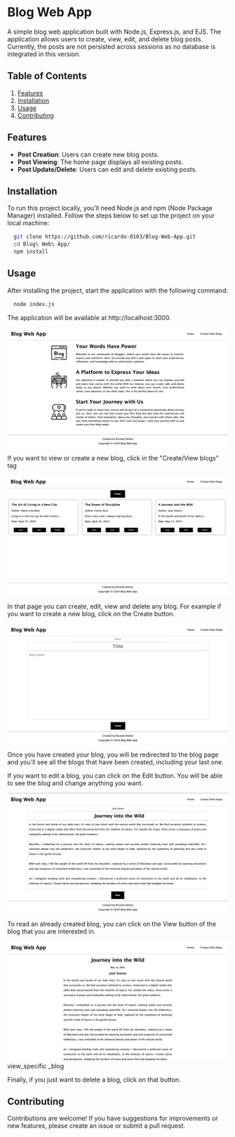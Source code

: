 # Blog Web App

A simple blog web application built with Node.js, Express.js, and EJS. The application allows users to create, view, edit, and delete blog posts. Currently, the posts are not persisted across sessions as no database is integrated in this version.



## Table of Contents

1. [Features](#features)
2. [Installation](#installation)
3. [Usage](#usage)
4. [Contributing](#contributing)

## Features
- **Post Creation**: Users can create new blog posts.
- **Post Viewing**: The home page displays all existing posts.
- **Post Update/Delete**: Users can edit and delete existing posts.
## Installation

To run this project locally, you'll need Node.js and npm (Node Package Manager) installed. Follow the steps below to set up the project on your local machine:

```bash
  git clone https://github.com/ricardo-0103/Blog-Web-App.git
  cd Blog\ Web\ App/
  npm install 
```
    
## Usage
After installing the project, start the application with the following command:

```bash
  node index.js
```

The application will be available at http://localhost:3000.

![Home Page](images/home_page.png)

If you want to view or create a new blog, click in the "Create/View blogs" tag

![View Blogs](images/view_bogs.png)

In that page you can create, edit, view and delete any blog.
For example if you want to create a new blog, click on the Create button.

![Create Blogs](images/create_blog.png)

Once you have created your blog, you will be redirected to the blog page and you'll see all the blogs that have been created, including your last one.

If you want to edit a blog, you can click on the Edit button. You will be able to see the blog and change anything you want.

![Edit Blogs](images/edit_blog.png)

To read an already created blog, you can click on the View button of the blog that you are interested in.

![View Blog](images/view_specific_blog.png)view_specific _blog

Finally, if you just want to delete a blog, click on that button.

## Contributing
Contributions are welcome! If you have suggestions for improvements or new features, please create an issue or submit a pull request. 
